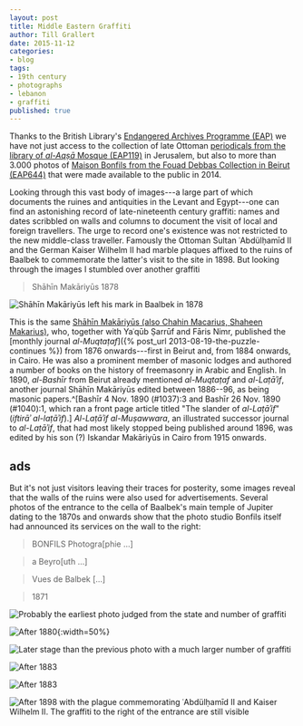 ```yaml
---
layout: post
title: Middle Eastern Graffiti
author: Till Grallert
date: 2015-11-12
categories:
- blog
tags:
- 19th century
- photographs
- lebanon
- graffiti
published: true
---
```


Thanks to the British Library's [Endangered Archives Programme (EAP)](http://eap.bl.uk/index.a4d) we have not just access to the collection of late Ottoman [periodicals from the library of *al-Aqṣā* Mosque (EAP119)](http://eap.bl.uk/database/overview_project.a4d?projID=EAP119) in Jerusalem, but also to more than 3.000 photos of [Maison Bonfils from the Fouad Debbas Collection in Beirut (EAP644)](http://eap.bl.uk/database/overview_project.a4d?projID=EAP644) that were made available to the public in 2014.

Looking through this vast body of images---a large part of which documents the ruines and antiquities in the Levant and Egypt---one can find an astonishing record of late-nineteenth century graffiti: names and dates scribbled on walls and columns to document the visit of local and foreign travellers. The urge to record one's existence was not restricted to the new middle-class traveller. Famously the Ottoman Sultan ʿAbdülḥamīd II and the German Kaiser Wilhelm II had marble plaques affixed to the ruins of Baalbek to commemorate the latter's visit to the site in 1898. But looking through the images I stumbled over another graffiti

>Shāhīn Makāriyūs 1878

![Shāhīn Makāriyūs left his mark in Baalbek in 1878](http://eap.bl.uk/EAPDigitalItems/EAP644/EAP644_1_38-TFDC_405_209_0826_01_L.jpg)

This is the same [Shāhīn Makāriyūs (also Chahin Macarius, Shaheen Makarius)](https://viaf.org/viaf/38237868), who, together with Yaʿqūb Ṣarrūf and Fāris Nimr, published the [monthly journal *al-Muqtaṭaf*]({% post_url 2013-08-19-the-puzzle-continues %}) from 1876 onwards---first in Beirut and, from 1884 onwards, in Cairo. He was also a prominent member of masonic lodges and authored a number of books on the history of freemasonry in Arabic and English. In 1890, *al-Bashīr* from Beirut already mentioned *al-Muqtaṭaf* and *al-Laṭāʾif*, another journal Shāhīn Makāriyūs edited between 1886--96, as being masonic papers.^[Bashīr 4 Nov. 1890 (#1037):3 and Bashīr 26 Nov. 1890 (#1040):1, which ran a front page article titled "The slander of *al-Laṭāʾif*" (*iftirāʾ al-laṭāʾif*).] *Al-Laṭāʾif al-Muṣawwara*, an illustrated successor journal to *al-Laṭāʾif*, that had most likely stopped being published around 1896, was edited by his son (?) Iskandar Makāriyūs in Cairo from 1915 onwards.



## ads

But it's not just visitors leaving their traces for posterity, some images reveal that the walls of the ruins were also used for advertisements. Several photos of the entrance to the cella of Baalbek's main temple of Jupiter dating to the 1870s and onwards show that the photo studio Bonfils itself had announced its services on the wall to the right:

> BONFILS Photogra[phie ...]

> a Beyro[uth ...]

> Vues de Balbek [...]

> 1871 

![Probably the earliest photo judged from the state and number of graffiti](http://eap.bl.uk/EAPDigitalItems/EAP644/EAP644_1_43-TFDC_502_004_0284_01_L.jpg)

![After 1880](http://eap.bl.uk/EAPDigitalItems/EAP644/EAP644_1_38-TFDC_405_183-2_0284_01_L.jpg){:width=50%}
<!-- the photo must have been taken after 1880 -->

![Later stage than the previous photo with a much larger number of graffiti](http://eap.bl.uk/EAPDigitalItems/EAP644/EAP644_1_65-TFDC_528_078_0443_01_L.jpg)

![After 1883](http://eap.bl.uk/EAPDigitalItems/EAP644/EAP644_1_38-TFDC_405_187_0822_01_L.jpg)

![After 1883](http://eap.bl.uk/EAPDigitalItems/EAP644/EAP644_1_38-TFDC_405_186_0821_01_L.jpg)

![After 1898 with the plague commemorating ʿAbdülḥamīd II and Kaiser Wilhelm II. The graffiti to the right of the entrance are still visible](http://eap.bl.uk/EAPDigitalItems/EAP644/EAP644_1_38-TFDC_405_183-1_0443_01_L.jpg)





